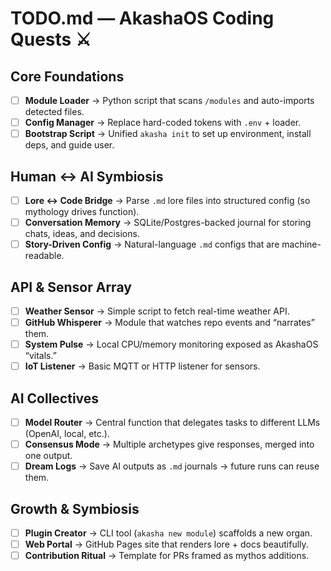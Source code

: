 # TODO.md — AkashaOS Coding Quests ⚔️

## Core Foundations
- [ ] **Module Loader** → Python script that scans `/modules` and auto-imports detected files.
- [ ] **Config Manager** → Replace hard-coded tokens with `.env` + loader.
- [ ] **Bootstrap Script** → Unified `akasha init` to set up environment, install deps, and guide user.

## Human ↔ AI Symbiosis
- [ ] **Lore ↔ Code Bridge** → Parse `.md` lore files into structured config (so mythology drives function).
- [ ] **Conversation Memory** → SQLite/Postgres-backed journal for storing chats, ideas, and decisions.
- [ ] **Story-Driven Config** → Natural-language `.md` configs that are machine-readable.

## API & Sensor Array
- [ ] **Weather Sensor** → Simple script to fetch real-time weather API.
- [ ] **GitHub Whisperer** → Module that watches repo events and “narrates” them.
- [ ] **System Pulse** → Local CPU/memory monitoring exposed as AkashaOS “vitals.”
- [ ] **IoT Listener** → Basic MQTT or HTTP listener for sensors.

## AI Collectives
- [ ] **Model Router** → Central function that delegates tasks to different LLMs (OpenAI, local, etc.).
- [ ] **Consensus Mode** → Multiple archetypes give responses, merged into one output.
- [ ] **Dream Logs** → Save AI outputs as `.md` journals → future runs can reuse them.

## Growth & Symbiosis
- [ ] **Plugin Creator** → CLI tool (`akasha new module`) scaffolds a new organ.
- [ ] **Web Portal** → GitHub Pages site that renders lore + docs beautifully.
- [ ] **Contribution Ritual** → Template for PRs framed as mythos additions.
